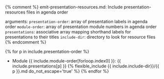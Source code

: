 {% comment %}
  emit-presentation-resources.md: Include presentation-resources files in agenda order

  arguments:
    `presentation-order`: array of presentation labels in agenda order
    `module-order`: array of presentation module numbers in agenda order
    `presentations`: associative array mapping shorthand labels for presentations to their titles
    `include-dir`: directory to look for resource files
{% endcomment %}

{% for p in include.presentation-order %}
* Module {{ include.module-order[forloop.index0] }}: {{ include.presentations[p] }}
    {% flexible_include {{ include.include-dir}}/{{ p }}.md do_not_escape='true' %}
{% endfor %}